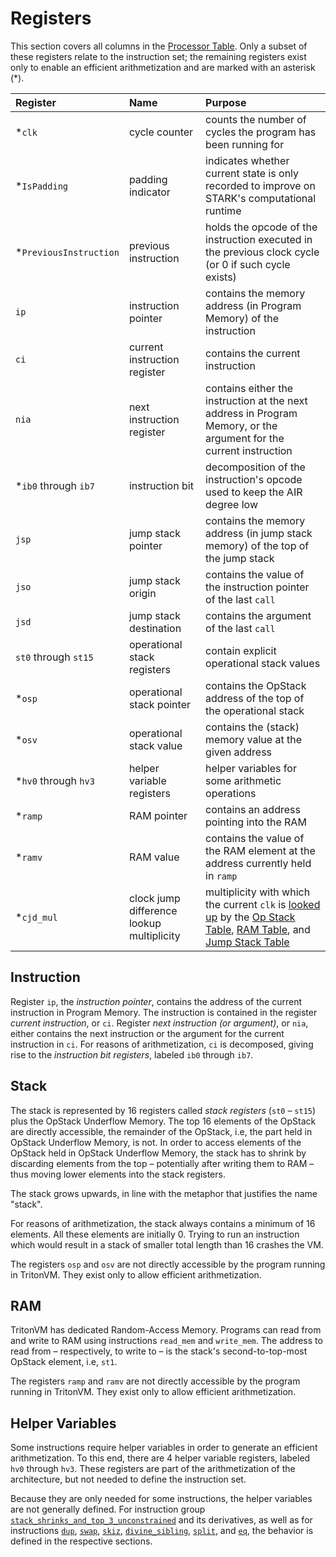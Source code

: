 # Registers

This section covers all columns in the [Processor Table](processor-table.md).
Only a subset of these registers relate to the instruction set;
the remaining registers exist only to enable an efficient arithmetization and are marked with an asterisk (\*).

| Register               | Name                                      | Purpose                                                                                                                                                                                                                   |
|:-----------------------|:------------------------------------------|:--------------------------------------------------------------------------------------------------------------------------------------------------------------------------------------------------------------------------|
| *`clk`                 | cycle counter                             | counts the number of cycles the program has been running for                                                                                                                                                              |
| *`IsPadding`           | padding indicator                         | indicates whether current state is only recorded to improve on STARK's computational runtime                                                                                                                              |
| *`PreviousInstruction` | previous instruction                      | holds the opcode of the instruction executed in the previous clock cycle (or 0 if such cycle exists)                                                                                                                      |
| `ip`                   | instruction pointer                       | contains the memory address (in Program Memory) of the instruction                                                                                                                                                        |
| `ci`                   | current instruction register              | contains the current instruction                                                                                                                                                                                          |
| `nia`                  | next instruction register                 | contains either the instruction at the next address in Program Memory, or the argument for the current instruction                                                                                                        |
| *`ib0` through `ib7`   | instruction bit                           | decomposition of the instruction's opcode used to keep the AIR degree low                                                                                                                                                 |
| `jsp`                  | jump stack pointer                        | contains the memory address (in jump stack memory) of the top of the jump stack                                                                                                                                           |
| `jso`                  | jump stack origin                         | contains the value of the instruction pointer of the last `call`                                                                                                                                                          |
| `jsd`                  | jump stack destination                    | contains the argument of the last `call`                                                                                                                                                                                  |
| `st0` through `st15`   | operational stack registers               | contain explicit operational stack values                                                                                                                                                                                 |
| *`osp`                 | operational stack pointer                 | contains the OpStack address of the top of the operational stack                                                                                                                                                          |
| *`osv`                 | operational stack value                   | contains the (stack) memory value at the given address                                                                                                                                                                    |
| *`hv0` through `hv3`   | helper variable registers                 | helper variables for some arithmetic operations                                                                                                                                                                           |
| *`ramp`                | RAM pointer                               | contains an address pointing into the RAM                                                                                                                                                                                 |
| *`ramv`                | RAM value                                 | contains the value of the RAM element at the address currently held in `ramp`                                                                                                                                             |
| *`cjd_mul`             | clock jump difference lookup multiplicity | multiplicity with which the current `clk` is [looked up](lookup-argument.md) by the [Op Stack Table](operational-stack-table.md), [RAM Table](random-access-memory-table.md), and [Jump Stack Table](jump-stack-table.md) |

## Instruction

Register `ip`, the *instruction pointer*, contains the address of the current instruction in Program Memory.
The instruction is contained in the register *current instruction*, or `ci`.
Register *next instruction (or argument)*, or `nia`, either contains the next instruction or the argument for the current instruction in `ci`.
For reasons of arithmetization, `ci` is decomposed, giving rise to the *instruction bit registers*, labeled `ib0` through `ib7`.

## Stack

The stack is represented by 16 registers called *stack registers* (`st0` – `st15`) plus the OpStack Underflow Memory.
The top 16 elements of the OpStack are directly accessible, the remainder of the OpStack, i.e, the part held in OpStack Underflow Memory, is not.
In order to access elements of the OpStack held in OpStack Underflow Memory, the stack has to shrink by discarding elements from the top – potentially after writing them to RAM – thus moving lower elements into the stack registers.

The stack grows upwards, in line with the metaphor that justifies the name "stack".

For reasons of arithmetization, the stack always contains a minimum of 16 elements.
All these elements are initially 0.
Trying to run an instruction which would result in a stack of smaller total length than 16 crashes the VM.

The registers `osp` and `osv` are not directly accessible by the program running in TritonVM.
They exist only to allow efficient arithmetization.

## RAM

TritonVM has dedicated Random-Access Memory.
Programs can read from and write to RAM using instructions `read_mem` and `write_mem`.
The address to read from – respectively, to write to – is the stack's second-to-top-most OpStack element, i.e, `st1`.

The registers `ramp` and `ramv` are not directly accessible by the program running in TritonVM.
They exist only to allow efficient arithmetization.

## Helper Variables

Some instructions require helper variables in order to generate an efficient arithmetization.
To this end, there are 4 helper variable registers, labeled `hv0` through `hv3`.
These registers are part of the arithmetization of the architecture, but not needed to define the instruction set.

Because they are only needed for some instructions, the helper variables are not generally defined.
For instruction group [`stack_shrinks_and_top_3_unconstrained`](instruction-groups.md#group-stack_shrinks_and_top_3_unconstrained) and its derivatives, as well as for instructions
[`dup`](instruction-specific-transition-constraints.md#helper-variable-definitions-for-dup--i),
[`swap`](instruction-specific-transition-constraints.md#helper-variable-definitions-for-swap--i),
[`skiz`](instruction-specific-transition-constraints.md#helper-variable-definitions-for-skiz),
[`divine_sibling`](instruction-specific-transition-constraints.md#helper-variable-definitions-for-divine_sibling),
[`split`](instruction-specific-transition-constraints.md#helper-variable-definitions-for-split), and
[`eq`](instruction-specific-transition-constraints.md#helper-variable-definitions-for-eq),
the behavior is defined in the respective sections.
